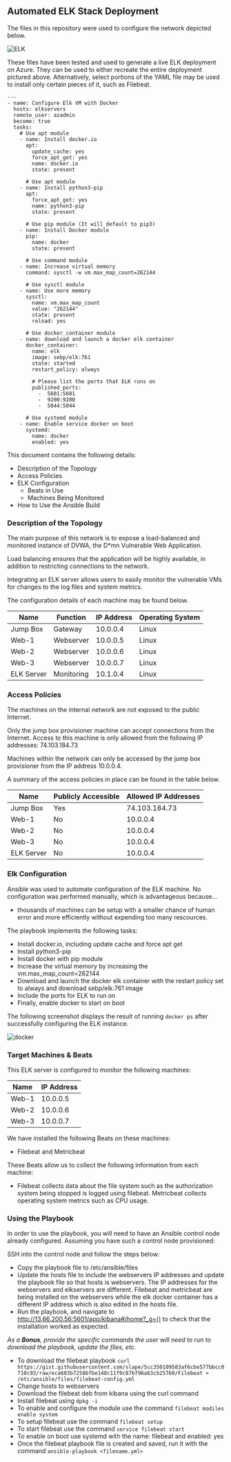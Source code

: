 ## Automated ELK Stack Deployment

The files in this repository were used to configure the network depicted below.

![ELK](Diagrams/project1-week13.drawio.png)

These files have been tested and used to generate a live ELK deployment on Azure. They can be used to either recreate the entire deployment pictured above. Alternatively, select portions of the YAML file may be used to install only certain pieces of it, such as Filebeat.

```
---
- name: Configure Elk VM with Docker
  hosts: elkservers
  remote_user: azadmin
  become: true
  tasks:
    # Use apt module
    - name: Install docker.io
      apt:
        update_cache: yes
        force_apt_get: yes
        name: docker.io
        state: present

      # Use apt module
    - name: Install python3-pip
      apt:
        force_apt_get: yes
        name: python3-pip
        state: present

      # Use pip module (It will default to pip3)
    - name: Install Docker module
      pip:
        name: docker
        state: present

      # Use command module
    - name: Increase virtual memory
      command: sysctl -w vm.max_map_count=262144

      # Use sysctl module
    - name: Use more memory
      sysctl:
        name: vm.max_map_count
        value: "262144"
        state: present
        reload: yes

      # Use docker_container module
    - name: download and launch a docker elk container
      docker_container:
        name: elk
        image: sebp/elk:761
        state: started
        restart_policy: always

        # Please list the ports that ELK runs on
        published_ports:
          -  5601:5601
          -  9200:9200
          -  5044:5044

      # Use systemd module
    - name: Enable service docker on boot
      systemd:
        name: docker
        enabled: yes
  ```

This document contains the following details:
- Description of the Topology
- Access Policies
- ELK Configuration
  - Beats in Use
  - Machines Being Monitored
- How to Use the Ansible Build


### Description of the Topology

The main purpose of this network is to expose a load-balanced and monitored instance of DVWA, the D*mn Vulnerable Web Application.

Load balancing ensures that the application will be highly available, in addition to restricting connections to the network.

Integrating an ELK server allows users to easily monitor the vulnerable VMs for changes to the log files and system metrics.

The configuration details of each machine may be found below.

| Name       | Function  | IP Address | Operating System |
|------------|-----------|------------|------------------|
| Jump Box   | Gateway   | 10.0.0.4   | Linux            |
| Web-1      | Webserver | 10.0.0.5   | Linux            |
| Web-2      | Webserver | 10.0.0.6   | Linux            |
| Web-3      | Webserver | 10.0.0.7   | Linux            |
| ELK Server | Monitoring| 10.1.0.4   | Linux            |

### Access Policies

The machines on the internal network are not exposed to the public Internet. 

Only the jump box provisioner machine can accept connections from the Internet. Access to this machine is only allowed from the following IP addresses: 74.103.184.73


Machines within the network can only be accessed by the jump box provisioner from the IP address 10.0.0.4.

A summary of the access policies in place can be found in the table below.

| Name      | Publicly Accessible | Allowed IP Addresses |
|-----------|---------------------|----------------------|
| Jump Box  | Yes                 | 74.103.184.73        |
| Web-1     | No                  | 10.0.0.4             |
| Web-2     | No                  | 10.0.0.4             |
| Web-3     | No                  | 10.0.0.4             |
| ELK Server| No                  | 10.0.0.4             |

### Elk Configuration

Ansible was used to automate configuration of the ELK machine. No configuration was performed manually, which is advantageous because...
- thousands of machines can be setup with a smaller chance of human error and more efficiently without expending too many rescources.

The playbook implements the following tasks:
- Install docker.io, including update cache and force apt get
- Install python3-pip
- Install docker with pip module
- Increase the virtual memory by increasing the vm.max_map_count=262144
- Download and launch the docker elk container with the restart policy set to always and download sebp/elk:761 image
- Include the ports for ELK to run on
- Finally, enable docker to start on boot

The following screenshot displays the result of running `docker ps` after successfully configuring the ELK instance.

![docker](Images/ElkScreenshot.png)

### Target Machines & Beats
This ELK server is configured to monitor the following machines:

| Name  | IP Address |
|-------|------------|
| Web-1 | 10.0.0.5   |
| Web-2 | 10.0.0.6   |
| Web-3 | 10.0.0.7   |

We have installed the following Beats on these machines:
- Filebeat and Metricbeat

These Beats allow us to collect the following information from each machine:
- Filebeat collects data about the file system such as the authorization system being stopped is logged using filebeat. Metricbeat collects operating system metrics such as CPU usage. 

### Using the Playbook
In order to use the playbook, you will need to have an Ansible control node already configured. Assuming you have such a control node provisioned: 

SSH into the control node and follow the steps below:
- Copy the playbook file to /etc/ansible/files
- Update the hosts file to include the webservers IP addresses and update the playbook file so that hosts is webservers. The IP addresses for the webservers and elkservers are different. Filebeat and metricbeat are being installed on the webservers while the elk docker container has a different IP address which is also edited in the hosts file.
- Run the playbook, and navigate to http://13.66.200.56:5601/app/kibana#/home?_g=() to check that the installation worked as expected.

_As a **Bonus**, provide the specific commands the user will need to run to download the playbook, update the files, etc._

- To download the filebeat playbook `curl https://gist.githubusercontent.com/slape/5cc350109583af6cbe577bbcc0710c93/raw/eca603b72586fbe148c11f9c87bf96a63cb25760/Filebeat > /etc/ansible/files/filebeat-config.yml`
- Change hosts to webservers
- Download the filebeat deb from kibana using the curl command
- Install filebeat using `dpkg -i`
- To enable and configure the module use the command `filebeat modiles enable system`
- To setup filebeat use the command `filebeat setup`
- To start filebeat use the command `service filebeat start`
- To enable on boot use systemd with the name: filebeat and enabled: yes
- Once the filebeat playbook file is created and saved, run it with the command `ansible-playbook <filename.yml>`

